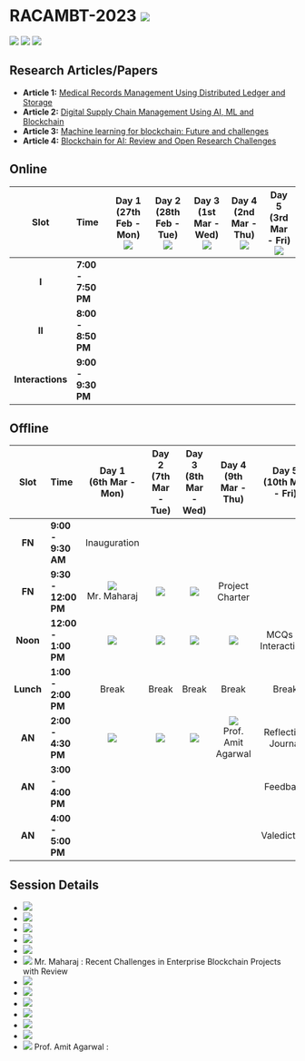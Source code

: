 # RACAMBT-2023 ![](https://img.shields.io/badge/-Live-darkgreen)
![](https://img.shields.io/badge/Focus-AI-blue) ![](https://img.shields.io/badge/Focus-ML-blue) ![](https://img.shields.io/badge/Focus-Blockchain-blue)

## Research Articles/Papers

- **Article 1:** [Medical Records Management Using Distributed Ledger and Storage](Articles/AVV_2021_Medical_Records_Management_Using_Distributed_Ledger_and_Storage.pdf)
- **Article 2:** [Digital Supply Chain Management Using AI, ML and Blockchain](Articles/2022_Digital_Supply_Chain_Management_Using_AI_ML_and_Blockchain.pdf)
- **Article 3:** [Machine learning for blockchain: Future and challenges](Articles/2021_Machine_learning_in_for_blockchain_Future_and_challenges.pdf)
- **Article 4:** [Blockchain for AI: Review and Open Research Challenges](Articles/2019_Blockchain_for_AI_Review_and_Open_Research_Challenges.pdf)

## Online 

| Slot | Time | Day 1 <br> (27th Feb - Mon) <br> ![](https://img.shields.io/badge/-Session_1-blue) | Day 2 <br> (28th Feb - Tue) <br> ![](https://img.shields.io/badge/-Session_2-blue) | Day 3 <br> (1st Mar - Wed) <br> ![](https://img.shields.io/badge/-Session_3-blue) | Day 4 <br> (2nd Mar - Thu) <br> ![](https://img.shields.io/badge/-Session_4-blue) | Day 5 <br> (3rd Mar - Fri) <br> ![](https://img.shields.io/badge/-Session_5-blue) |
|:----:|:-----|:-----:|:-----:|:-----:|:-----:|:-----:|
| **I** | **7:00 - 7:50 PM** |   |   |   |   |  |
| **II** | **8:00 - 8:50 PM** | |  |  |  |  | 
| **Interactions** | **9:00 - 9:30 PM** |  | |  |  |  |

## Offline 

| Slot | Time | Day 1 <br> (6th Mar - Mon)  | Day 2 <br> (7th Mar - Tue) | Day 3 <br> (8th Mar - Wed) | Day 4 <br> (9th Mar - Thu) | Day 5 <br> (10th Mar - Fri) | 
|:----:|:-----|:------:|:-----:|:-----:|:-----:|:-----:|
| **FN** | **9:00 - 9:30 AM** | Inauguration  | | | | | 
| **FN** | **9:30 - 12:00 PM** | ![](https://img.shields.io/badge/-Session_7-blue) <br> Mr. Maharaj  | ![](https://img.shields.io/badge/-Session_11-blue) <br>  | ![](https://img.shields.io/badge/-Session_13-blue) <br>  | Project <br> Charter <br> |
| **Noon** | **12:00 - 1:00 PM** | [![](https://img.shields.io/badge/-Article_1_Discussion-purple)](Articles/AVV_2021_Medical_Records_Management_Using_Distributed_Ledger_and_Storage.pdf) <br>   | [![](https://img.shields.io/badge/-Article_2_Discussion-purple)](Articles/2022_Digital_Supply_Chain_Management_Using_AI_ML_and_Blockchain.pdf) <br>  | [![](https://img.shields.io/badge/-Article_3_Discussion-purple)](Articles/2021_Machine_learning_in_for_blockchain_Future_and_challenges.pdf) <br> | [![](https://img.shields.io/badge/-Article_4_Discussion-purple)](Articles/2019_Blockchain_for_AI_Review_and_Open_Research_Challenges.pdf) <br> | MCQs or <br> Interactions <br>  |
| **Lunch** | **1:00 - 2:00 PM** | Break | Break | Break | Break | Break |
| **AN** | **2:00 - 4:30 PM** | ![](https://img.shields.io/badge/-Session_8-blue)  <br> | ![](https://img.shields.io/badge/-Session_10-blue) <br> | ![](https://img.shields.io/badge/-Session_12-blue) <br> | ![](https://img.shields.io/badge/-Session_14-blue) <br> Prof. Amit Agarwal | Reflection <br> Journal |
| **AN**  | **3:00 - 4:00 PM** |  |  |  | | Feedback <br> |
| **AN** | **4:00 - 5:00 PM** |  |  | | | Valedictory <br>  | 


## Session Details 

 - ![](https://img.shields.io/badge/-Session_1-blue)  
 - ![](https://img.shields.io/badge/-Session_2-blue) 
 - ![](https://img.shields.io/badge/-Session_3-blue) 
 - ![](https://img.shields.io/badge/-Session_4-blue) 
 - ![](https://img.shields.io/badge/-Session_5-blue)  
 - ![](https://img.shields.io/badge/-Session_7-blue)  Mr. Maharaj : Recent Challenges in Enterprise Blockchain Projects with Review  
 - ![](https://img.shields.io/badge/-Session_8-blue) 
 - ![](https://img.shields.io/badge/-Session_9-blue)  
 - ![](https://img.shields.io/badge/-Session_10-blue)  
 - ![](https://img.shields.io/badge/-Session_11-blue) 
 - ![](https://img.shields.io/badge/-Session_12-blue)
 - ![](https://img.shields.io/badge/-Session_13-blue) 
 - ![](https://img.shields.io/badge/-Session_14-blue) Prof. Amit Agarwal :
